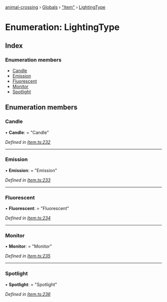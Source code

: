 [animal-crossing](../README.md) › [Globals](../globals.md) › ["Item"](../modules/_item_.md) › [LightingType](_item_.lightingtype.md)

# Enumeration: LightingType

## Index

### Enumeration members

* [Candle](_item_.lightingtype.md#candle)
* [Emission](_item_.lightingtype.md#emission)
* [Fluorescent](_item_.lightingtype.md#fluorescent)
* [Monitor](_item_.lightingtype.md#monitor)
* [Spotlight](_item_.lightingtype.md#spotlight)

## Enumeration members

###  Candle

• **Candle**: = "Candle"

*Defined in [Item.ts:232](https://github.com/Norviah/animal-crossing/blob/e2f78c4/module/types/Item.ts#L232)*

___

###  Emission

• **Emission**: = "Emission"

*Defined in [Item.ts:233](https://github.com/Norviah/animal-crossing/blob/e2f78c4/module/types/Item.ts#L233)*

___

###  Fluorescent

• **Fluorescent**: = "Fluorescent"

*Defined in [Item.ts:234](https://github.com/Norviah/animal-crossing/blob/e2f78c4/module/types/Item.ts#L234)*

___

###  Monitor

• **Monitor**: = "Monitor"

*Defined in [Item.ts:235](https://github.com/Norviah/animal-crossing/blob/e2f78c4/module/types/Item.ts#L235)*

___

###  Spotlight

• **Spotlight**: = "Spotlight"

*Defined in [Item.ts:236](https://github.com/Norviah/animal-crossing/blob/e2f78c4/module/types/Item.ts#L236)*

